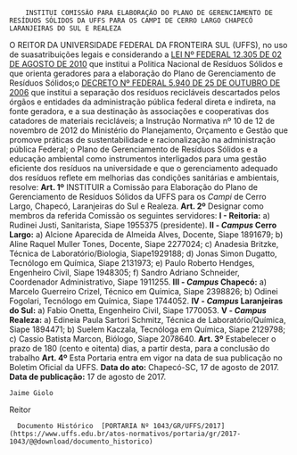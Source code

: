         INSTITUI COMISSÃO PARA ELABORAÇÃO DO PLANO DE GERENCIAMENTO DE RESÍDUOS SÓLIDOS DA UFFS PARA OS CAMPI DE CERRO LARGO CHAPECÓ LARANJEIRAS DO SUL E REALEZA  

 O REITOR DA UNIVERSIDADE FEDERAL DA FRONTEIRA SUL (UFFS), no uso de suasatribuições legais e considerando a [LEI Nº FEDERAL 12.305 DE 02 DE AGOSTO DE 2010](http://www.planalto.gov.br/ccivil_03/_Ato2007-2010/2010/Lei/L12305.htm)  que institui a Politica Nacional de Resíduos Sólidos e que orienta geradores para a elaboração do Plano de Gerenciamento de Resíduos Sólidos;o [DECRETO Nº FEDERAL 5.940 DE 25 DE OUTUBRO DE 2006](http://www.planalto.gov.br/ccivil_03/_ato2004-2006/2006/decreto/d5940.htm)  que institui a separação dos resíduos recicláveis descartados pelos órgãos e entidades da administração pública federal direta e indireta, na fonte geradora, e a sua destinação às associações e cooperativas dos catadores de materiais recicláveis; a Instrução Normativa nº 10 de 12 de novembro de 2012 do Ministério do Planejamento, Orçamento e Gestão que promove práticas de sustentabilidade e racionalização na administração pública Federal; o Plano de Gerenciamento de Resíduos Sólidos e a educação ambiental como instrumentos interligados para uma gestão eficiente dos resíduos na universidade e que o gerenciamento adequado dos resíduos reflete em melhorias das condições sanitárias e ambientais, resolve:   **Art. 1º** INSTITUIR a Comissão para Elaboração do Plano de Gerenciamento de Resíduos Sólidos da UFFS para os *Campi* de Cerro Largo, Chapecó, Laranjeiras do Sul e Realeza.   **Art. 2º** Designar como membros da referida Comissão os seguintes servidores: **I - Reitoria:**  a) Rudinei Justi, Sanitarista, Siape 1955375 (presidente). **II - *Campus* Cerro Largo:**  a) Alcione Aparecida de Almeida Alves, Docente, Siape 1891679; b) Aline Raquel Muller Tones, Docente, Siape 2277024; c) Anadesia Britzke, Técnica de Laboratório/Biologia, Siape1929188; d) Jonas Simon Dugatto, Tecnólogo em Química, Siape 2131973; e) Paulo Roberto Hendges, Engenheiro Civil, Siape 1948305; f) Sandro Adriano Schneider, Coordenador Administrativo, Siape 1911255. **III - *Campus* Chapecó:**  a) Marcelo Guerreiro Crizel, Técnico em Química, Siape 2398826; b) Odinei Fogolari, Tecnólogo em Química, Siape 1744052. **IV - *Campus* Laranjeiras do Sul:**  a) Fabio Onetta, Engenheiro Civil, Siape 1770053. **V - *Campus* Realeza:**  a) Edineia Paula Sartori Schmitz, Técnica de Laboratório/Química, Siape 1894471; b) Suelem Kaczala, Tecnóloga em Química, Siape 2129798; c) Cassio Batista Marcon, Biólogo, Siape 2078640.   **Art. 3º** Estabelecer o prazo de 180 (cento e oitenta) dias, a partir desta, para a conclusão do trabalho   **Art. 4º** Esta Portaria entra em vigor na data de sua publicação no Boletim Oficial da UFFS.      **Data do ato:** Chapecó-SC, 17 de agosto de 2017.   
 **Data de publicação:**  17 de agosto de 2017. 

    Jaime Giolo   
 Reitor 

      Documento Histórico  [PORTARIA Nº 1043/GR/UFFS/2017](https://www.uffs.edu.br/atos-normativos/portaria/gr/2017-1043/@@download/documento_historico)     
      